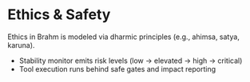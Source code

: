 # Ethics & Safety

Ethics in Brahm is modeled via dharmic principles (e.g., ahimsa, satya, karuna).

- Stability monitor emits risk levels (low → elevated → high → critical)
- Tool execution runs behind safe gates and impact reporting

